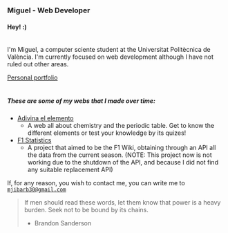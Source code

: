### Miguel - Web Developer

#### Hey! :)
<br>
I'm Miguel, a computer sciente student at the Universitat Politècnica de València. I'm currently focused on web development although I have not ruled out other areas.

[Personal portfolio](https://miguelr.vercel.app)
<br>
<br>

##### These are some of my webs that I made over time:
- [Adivina el elemento](https://adivinaelelemento.vercel.app)
  - A web all about chemistry and the periodic table. Get to know the different elements or test your knowledge by its quizes!
- [F1 Statistics](https://somebitsoff1.vercel.app)
    - A project that aimed to be the F1 Wiki, obtaining through an API all the data from the current season.
    (NOTE: This project now is not working due to the shutdown of the API, and because I did not find any suitable replacement API)


If, for any reason, you wish to contact me, you can write me to <code>mjibarb30@gmail.com</code>

> If men should read these words, let them know that power is a heavy burden. Seek not to be bound by its chains.
> - Brandon Sanderson
